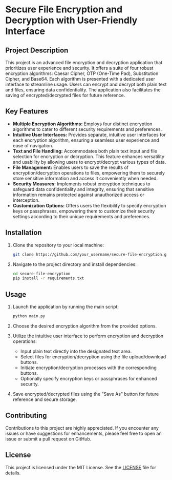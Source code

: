 # Secure File Encryption and Decryption with User-Friendly Interface

## Project Description

This project is an advanced file encryption and decryption application that prioritizes user experience and security. It offers a suite of four robust encryption algorithms: Caesar Cipher, OTP (One-Time Pad), Substitution Cipher, and Base64. Each algorithm is presented with a dedicated user interface to streamline usage. Users can encrypt and decrypt both plain text and files, ensuring data confidentiality. The application also facilitates the saving of encrypted/decrypted files for future reference.

## Key Features

- **Multiple Encryption Algorithms:** Employs four distinct encryption algorithms to cater to different security requirements and preferences.
- **Intuitive User Interfaces:** Provides separate, intuitive user interfaces for each encryption algorithm, ensuring a seamless user experience and ease of navigation.
- **Text and File Handling:** Accommodates both plain text input and file selection for encryption or decryption. This feature enhances versatility and usability by allowing users to encrypt/decrypt various types of data.
- **File Management:** Enables users to save the results of encryption/decryption operations to files, empowering them to securely store sensitive information and access it conveniently when needed.
- **Security Measures:** Implements robust encryption techniques to safeguard data confidentiality and integrity, ensuring that sensitive information remains protected against unauthorized access or interception.
- **Customization Options:** Offers users the flexibility to specify encryption keys or passphrases, empowering them to customize their security settings according to their unique requirements and preferences.

## Installation

1. Clone the repository to your local machine:

    ```bash
    git clone https://github.com/your_username/secure-file-encryption.git
    ```

2. Navigate to the project directory and install dependencies:

    ```bash
    cd secure-file-encryption
    pip install -r requirements.txt
    ```

## Usage

1. Launch the application by running the main script:

    ```bash
    python main.py
    ```

2. Choose the desired encryption algorithm from the provided options.
3. Utilize the intuitive user interface to perform encryption and decryption operations:
   - Input plain text directly into the designated text area.
   - Select files for encryption/decryption using the file upload/download buttons.
   - Initiate encryption/decryption processes with the corresponding buttons.
   - Optionally specify encryption keys or passphrases for enhanced security.
4. Save encrypted/decrypted files using the "Save As" button for future reference and secure storage.

## Contributing

Contributions to this project are highly appreciated. If you encounter any issues or have suggestions for enhancements, please feel free to open an issue or submit a pull request on GitHub.

## License

This project is licensed under the MIT License. See the [LICENSE](LICENSE) file for details.
